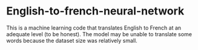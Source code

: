 # English-to-french-neural-network

This is a machine learning code that translates English to French at an adequate level (to be honest). The model may be unable to translate some words because the dataset size was relatively small.
